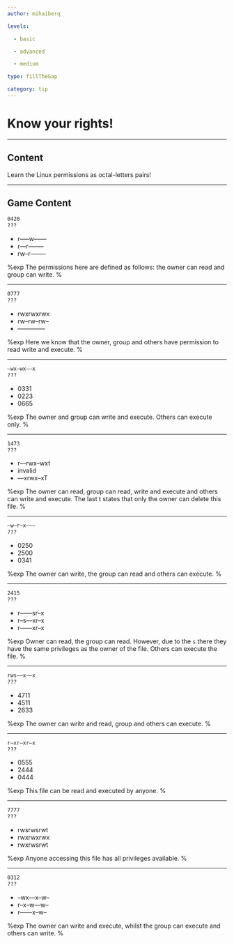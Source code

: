 ```yaml
---
author: mihaiberq

levels:

  - basic

  - advanced

  - medium

type: fillTheGap

category: tip
---
```


# Know your rights!

---
## Content

Learn the Linux permissions as octal-letters pairs!

---
## Game Content

```bash
0420
???
```

* r–––w––––
* r––r–––––
* rw–r–––––

%exp
The permissions here are defined as follows: the owner can read and group can write.
%

---
```bash
0777
???
```

* rwxrwxrwx
* rw–rw–rw–
* –––––––––

%exp
Here we know that the owner, group and others have permission to read write and execute.
%

---
```bash
–wx–wx––x
???
```

* 0331
* 0223
* 0665

%exp
The owner and group can write and execute. Others can execute only.
%

---
```bash
1473
???
```

* r––rwx–wxt
* invalid
* ––xrwx–xT

%exp
The owner can read, group can read, write and execute and others can write and execute. The last t states that only the owner can delete this file.
%

---
```bash
–w–r–x–––
???
```

* 0250
* 2500
* 0341

%exp
The owner can write, the group can read and others can execute.
%

---
```bash
2415
???
```

* r––––sr–x
* r–s––xr–x
* r––––xr–x

%exp
Owner can read, the group can read. However, due to the `s` there they have the same privileges as the owner of the file. Others can execute the file.
%

---
```bash
rws––x––x
???
```

* 4711
* 4511
* 2633

%exp
The owner can write and read, group and others can execute.
%

---
```bash
r–xr–xr–x
???
```

* 0555
* 2444
* 0444

%exp
This file can be read and executed by anyone.
%

---
```bash
7777
???
```

* rwsrwsrwt
* rwxrwxrwx
* rwxrwsrwt

%exp
Anyone accessing this file has all privileges available.
%

---
```bash
0312
???
```

* –wx––x–w–
* r–x–w––w–
* r––––x–w–

%exp
The owner can write and execute, whilst the group can execute and others can write.
%
 
